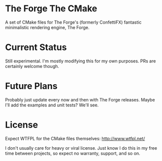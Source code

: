 # The Forge The CMake
A set of CMake files for The Forge's (formerly ConfettiFX) fantastic minimalistic rendering engine, The Forge.

# Current Status
Still experimental.  I'm mostly modifying this for my own purposes.  PRs are certainly welcome though.

# Future Plans
Probably just update every now and then with The Forge releases.  Maybe I'll add the examples and unit tests?  We'll see.

# License
Expect WTFPL for the CMake files themselves: http://www.wtfpl.net/

I don't usually care for heavy or viral license.  Just know I do this in my free time between projects, so expect no warranty, support, and so on.
